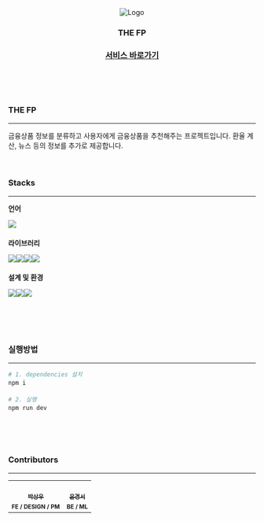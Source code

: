 <div align="center">
    <img src="![Logo](image.png)" alt="Logo" width="80" height="80">

  <h3 align="center">THE FP</h3>

  <p align="center">
    <h3><a href="#">서비스 바로가기</a></h3>
  </p>
</div>

<br/>
<br/>
<br/>

### THE FP

---

금융상품 정보를 분류하고 사용자에게 금융상품을 추천해주는 프로젝트입니다. 환율 계산, 뉴스 등의 정보를 추가로 제공합니다.
<br/>
<br/>
<br/>

### Stacks

---

**언어**

<div style="display:flex; margin-bottom:20px;">
<img src="https://img.shields.io/badge/javascript-F7DF1E?style=for-the-badge&logo=javascript&logoColor=white">
</div>

**라이브러리**

<div style="display:flex; margin-bottom:20px;">

<img src="https://img.shields.io/badge/vue.js-4FC08D?style=for-the-badge&logo=Vue.js&logoColor=white">

<img src="https://img.shields.io/badge/pinia-000?style=for-the-badge&logo=Vue.js&logoColor=white">

<img src="https://img.shields.io/badge/Tailwind CSS-06B6D4?style=for-the-badge&logo=tailwindcss&logoColor=white">

<img src="https://img.shields.io/badge/axios-5A29E4?style=for-the-badge&logo=axios&logoColor=white">

</div>

**설계 및 환경**

<div style="display:flex; margin-bottom:20px;">

<img src="https://img.shields.io/badge/VS CODE-007ACC?style=for-the-badge&logo=html5&logoColor=white">

<img src="https://img.shields.io/badge/github-181717?style=for-the-badge&logo=github&logoColor=white">

<img src="https://img.shields.io/badge/figma-F24E1E?style=for-the-badge&logo=figma&logoColor=white">

</div>

<br/>
<br/>
<br/>

### 실행방법

---

```py
# 1. dependencies 설치
npm i

# 2. 실행
npm run dev
```

<br/>
<br/>
<br/>

### Contributors

---

<table>
  <tr>
    <td align="center">
      <a href="https://github.com/coolfin">
        <img src="https://avatars.githubusercontent.com/u/56531884?v=4" width="110px;" alt=""/><br />
        <sub><b>박상우</b></sub></a><br />
        <sub><b>FE / DESIGN / PM</b></sub></a><br />
	<sub><b></b></sub></a>
    </td>
    <td align="center">
      <a href="https://github.com/yoonkyungseo">
        <img src="https://avatars.githubusercontent.com/u/97039526?v=4" width="110px;" alt=""/><br />
        <sub><b>윤경서</b></sub></a><br />
        <sub><b>BE / ML</b></sub></a><br />
    </td>

  </tr>
</table>
